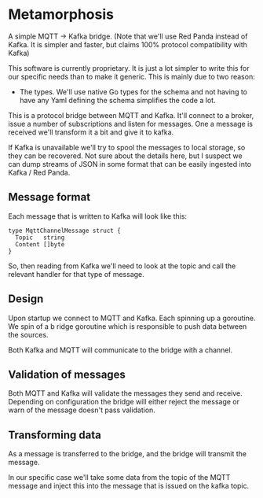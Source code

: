 # Metamorphosis

A simple MQTT -> Kafka bridge.
(Note that we'll use Red Panda instead of Kafka. It is simpler and faster, but claims 100% protocol compatibility with Kafka)

This software is currently proprietary. It is just a lot simpler to write this for our specific needs than to make it
generic. This is mainly due to two reason:

* The types. We'll use native Go types for the schema and not having to have any Yaml defining the schema simplifies the
  code a lot.

This is a protocol bridge between MQTT and Kafka. It'll connect to a broker, issue a number of subscriptions and listen
for messages. One a message is received we'll transform it a bit and give it to kafka.

If Kafka is unavailable we'll try to spool the messages to local storage, so they can be recovered. Not sure about the
details here, but I suspect we can dump streams of JSON in some format that can be easily ingested
into Kafka / Red Panda.

## Message format

Each message that is written to Kafka will look like this:
```
type MqttChannelMessage struct {
  Topic   string
  Content []byte
}
```
So, then reading from Kafka we'll need to look at the topic and call the relevant handler for that
type of message.

## Design

Upon startup we connect to MQTT and Kafka. Each spinning up a goroutine.  We spin of a b
ridge goroutine which is responsible to push data between the sources.

Both Kafka and MQTT will communicate to the bridge with a channel.

## Validation of messages

Both MQTT and Kafka will validate the messages they send and receive. Depending on configuration the bridge will either
reject the message or warn of the message doesn't pass validation.

## Transforming data

As a message is transferred to the bridge, and the bridge will transmit the message.

In our specific case we'll take some data from the topic of the MQTT message and inject this into the message that is
issued on the kafka topic.





